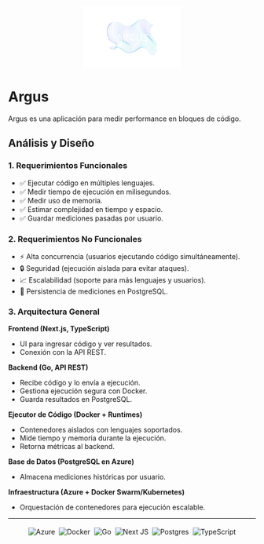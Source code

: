 <div align="center" style="margin-bottom: 2rem;">
    <img src="logoArgus.png" alt="Logo Argus" style="max-width: 200px; height: auto;">
  </div>


# Argus

Argus es una aplicación para medir performance en bloques de código.

## Análisis y Diseño

### 1. Requerimientos Funcionales

- ✅ Ejecutar código en múltiples lenguajes.
- ✅ Medir tiempo de ejecución en milisegundos.
- ✅ Medir uso de memoria. 
- ✅ Estimar complejidad en tiempo y espacio.
- ✅ Guardar mediciones pasadas por usuario.

### 2. Requerimientos No Funcionales

- ⚡ Alta concurrencia (usuarios ejecutando código simultáneamente).
- 🔒 Seguridad (ejecución aislada para evitar ataques).
- 📈 Escalabilidad (soporte para más lenguajes y usuarios).
- 💾 Persistencia de mediciones en PostgreSQL.

### 3. Arquitectura General

**Frontend (Next.js, TypeScript)**

*   UI para ingresar código y ver resultados. 
*   Conexión con la API REST.

**Backend (Go, API REST)**

*   Recibe código y lo envía a ejecución. 
*   Gestiona ejecución segura con Docker. 
*   Guarda resultados en PostgreSQL. 

**Ejecutor de Código (Docker + Runtimes)**

*   Contenedores aislados con lenguajes soportados.
*   Mide tiempo y memoria durante la ejecución.
*   Retorna métricas al backend.

**Base de Datos (PostgreSQL en Azure)**

*   Almacena mediciones históricas por usuario. 

**Infraestructura (Azure + Docker Swarm/Kubernetes)**

*   Orquestación de contenedores para ejecución escalable.

<hr>

<div align="center" style="display: flex; justify-content: center;">
<img src="https://img.shields.io/badge/azure-%230072C6.svg?style=for-the-badge&logo=microsoftazure&logoColor=white" alt="Azure" style="margin: 4px;">
<img src="https://img.shields.io/badge/docker-%230db7ed.svg?style=for-the-badge&logo=docker&logoColor=white" alt="Docker" style="margin: 4px;">
<img src="https://img.shields.io/badge/go-%2300ADD8.svg?style=for-the-badge&logo=go&logoColor=white" alt="Go" style="margin: 4px;">
<img src="https://img.shields.io/badge/Next-black?style=for-the-badge&logo=next.js&logoColor=white" alt="Next JS" style="margin: 4px;">
<img src="https://img.shields.io/badge/postgres-%23316192.svg?style=for-the-badge&logo=postgresql&logoColor=white" alt="Postgres" style="margin: 4px;">
<img src="https://img.shields.io/badge/typescript-%23007ACC.svg?style=for-the-badge&logo=typescript&logoColor=white" alt="TypeScript" style="margin: 4px;">
</div>

</div>
</div>
